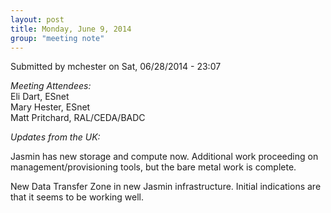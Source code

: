 ```yaml
---
layout: post
title: Monday, June 9, 2014
group: "meeting note"
---
```

<div id="content" class="column">
    <div class="section">
        <a id="main-content"></a>
        <div class="region region-content">
            <div id="block-system-main" class="block block-system">
                <div class="content">
                    <div id="node-29" class="node node-book node-full clearfix" about="/content/monday-june-9-2014" typeof="sioc:Item foaf:Document">
                        <span property="dc:title" content="Monday, June 9, 2014" class="rdf-meta element-hidden"></span><span property="sioc:num_replies" content="0" datatype="xsd:integer" class="rdf-meta element-hidden"></span>
                        <div class="meta submitted">
                            <span property="dc:date dc:created" content="2014-06-28T23:07:35-07:00" datatype="xsd:dateTime" rel="sioc:has_creator">Submitted by <span class="username" xml:lang="" about="/users/mchester" typeof="sioc:UserAccount" property="foaf:name" datatype="">mchester</span> on Sat, 06/28/2014 - 23:07</span>    
                        </div>
                        <div class="content clearfix">
                            <div class="field field-name-body field-type-text-with-summary field-label-hidden">
                                <div class="field-items">
                                    <div class="field-item even" property="content:encoded">
                                        <p><em>Meeting Attendees:</em><br>
                                            Eli Dart, ESnet<br>
                                            Mary Hester, ESnet<br>
                                            Matt Pritchard, RAL/CEDA/BADC
                                        </p>
                                        <p><em>Updates from the UK:</em></p>
                                        <p>Jasmin has new storage and compute now.  Additional work proceeding on management/provisioning tools, but the bare metal work is complete.</p>
                                        <p>New Data Transfer Zone in new Jasmin infrastructure.  Initial indications are that it seems to be working well.</p>
                                    </div>
                                </div>
                            </div>
                        </div>
                    </div>
                </div>
            </div>
        </div>
    </div>
</div>

